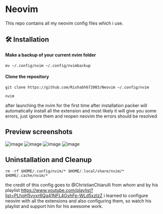 # Neovim
This repo contains all my neovim config files which i use.

## 🛠️ Installation

#### Make a backup of your current nvim folder

```
mv ~/.config/nvim ~/.config/nvimbackup
```

#### Clone the repository

```
git clone https://github.com/Rishabh672003/Neovim ~/.config/nvim
```
```
nvim
```
after launching the nvim for the first time after installation packer will automatically install all the extension and most likely it will give you some errors, just ignore them and reopen neovim the errors should be resolved

## Preview screenshots
![image](https://user-images.githubusercontent.com/53911515/168277253-37fccf26-4ee9-4550-9fb4-3c6c62a896c7.png)
![image](https://user-images.githubusercontent.com/53911515/168277426-ba588d49-3ba8-45bb-b474-8370543e1753.png)
![image](https://user-images.githubusercontent.com/53911515/168277485-a2822566-1c1d-442a-9c13-db72c0ea764d.png)
![image](https://user-images.githubusercontent.com/53911515/168277629-530bb449-60b8-4f58-940c-d4f871b6d66b.png)

## Uninstallation and Cleanup
```
rm -rf $HOME/.config/nvim/* $HOME/.local/share/nvim/* $HOME/.cache/nvim/*
```

the credit of this config goes to @ChristianChiarulli from whom and by his playlist https://www.youtube.com/playlist?list=PLhoH5vyxr6Qq41NFL4GvhFp-WLd5xzIzZ i learned to configure neovim with all the extensions and also configuring them,
so watch his playlist and support him for his awesome work. 

